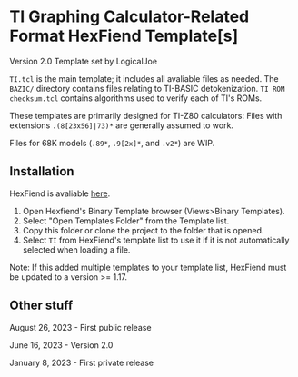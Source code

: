 # TI Graphing Calculator-Related Format HexFiend Template[s]
Version 2.0
Template set by LogicalJoe

`TI.tcl` is the main template; it includes all avaliable files as needed.
The `BAZIC/` directory contains files relating to TI-BASIC detokenization.
`TI ROM checksum.tcl` contains algorithms used to verify each of TI's ROMs.

These templates are primarily designed for TI-Z80 calculators:
Files with extensions `.(8[23x56]|73)*` are generally assumed to work.

Files for 68K models (`.89*`, `.9[2x]*`, and `.v2*`) are WIP.

## Installation

HexFiend is avaliable [here](https://github.com/HexFiend/HexFiend).

1. Open Hexfiend's Binary Template browser (Views>Binary Templates).
2. Select "Open Templates Folder" from the Template list.
3. Copy this folder or clone the project to the folder that is opened.
4. Select `TI` from HexFiend's template list to use it if it is not automatically selected when loading a file.

Note: If this added multiple templates to your template list,
HexFiend must be updated to a version >= 1.17.

## Other stuff

August 26, 2023 - First public release

June 16, 2023 - Version 2.0

January 8, 2023 - First private release
